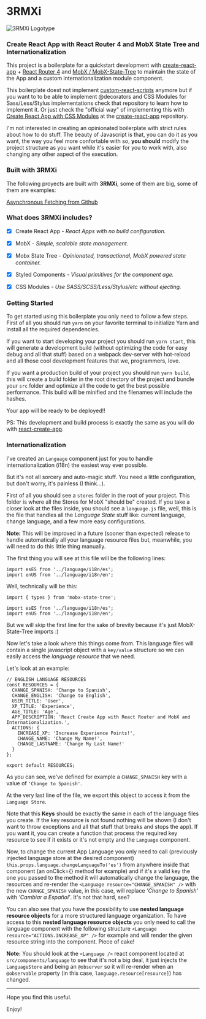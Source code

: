 # 3RMXi

![3RMXi Logotype](https://raw.githubusercontent.com/alexvcasillas/react-mobx-router/master/3RMXi.jpg)

### Create React App with React Router 4 and MobX State Tree and Internationalization

This project is a boilerplate for a quickstart development with [create-react-app](https://github.com/facebookincubator/create-react-app) + [React Router 4](https://github.com/ReactTraining/react-router) and [MobX / MobX-State-Tree](https://github.com/mobxjs/mobx-state-tree) to maintain the state of the App and a custom internationalization module component.

This boilerplate doest not implement [custom-react-scripts](https://github.com/kitze/custom-react-scripts) anymore but if you want to to be able to implement @decorators and CSS Modules for Sass/Less/Stylus implementations check that repository to learn how to implement it. Or just check the "official way" of implementing this with [Create React App with CSS Modules](https://github.com/facebookincubator/create-react-app/blob/master/packages/react-scripts/template/README.md#adding-a-css-preprocessor-sass-less-etc) at the [create-react-app](https://github.com/facebookincubator/create-react-app) repository.

I'm not interested in creating an opinionated boilerplate with strict rules about how to do stuff. The beauty of Javascript is that, you can do it as you want, the way you feel more confortable with so, **you should** modify the project structure as you want while it's easier for you to work with, also changing any other aspect of the execution.

### Built with 3RMXi

The following proyects are built with **3RMXi**, some of them are big, some of them are examples:

[Asynchronous Fetching from Github](https://react-git-app.firebaseapp.com/)

### What does 3RMXi includes?

* [x] Create React App - *React Apps with no build configuration.*
* [x] MobX - *Simple, scalable state management.*
* [x] Mobx State Tree - *Opinionated, transactional, MobX powered state container.*
* [x] Styled Components - *Visual primitives for the component age.*
* [x] CSS Modules - *Use SASS/SCSS/Less/Stylus/etc without ejecting.*


### Getting Started

To get started using this boilerplate you only need to follow a few steps. First of all
you should run `yarn` on your favorite terminal to initialize Yarn and install all the required
dependencies.

If you want to start developing your project you should run `yarn start`, this will generate
a development build (without optimizing the code for easy debug and all that stuff) based on a webpack dev-server
with hot-reload and all those cool development features that we, programmers, love.

If you want a production build of your project you should run `yarn build`, this will create a build folder in the root
directory of the project and bundle your `src` folder and optimize all the code to get the best possible performance. This build will be minified and the filenames will include the hashes.

Your app will be ready to be deployed!!

PS: This development and build process is exactly the same as you will do with [react-create-app](https://github.com/facebookincubator/create-react-app).

### Internationalization

I've created an `Language` component just for you to handle internationalization (i18n) the easiest way ever possible.

But it's not all sorcery and auto-magic stuff. You need a little configuration, but don't worry, it's painless (I think...).

First of all you should see a `stores` folder in the root of your project. This folder is where all the Stores for MobX "should be"
created. If you take a closer look at the files inside, you should see a `language.js` file, well, this is the file that handles all the
_Language State_ stuff like: current language, change language, and a few more easy configurations.

**Note:** This will be improved in a future (sooner than expected) release to handle automatically all your language resource files
but, meanwhile, you will need to do this little thing manually.

The first thing you will see at this file will be the following lines:

```
import esES from '../language/i18n/es';
import enUS from '../language/i18n/en';
```

Well, technically will be this:

```
import { types } from 'mobx-state-tree';

import esES from '../language/i18n/es';
import enUS from '../language/i18n/en';
```

But we will skip the first line for the sake of brevity because it's just MobX-State-Tree imports :)

Now let's take a look where this things come from. This language files will contain a single javascript object with
a `key/value` structure so we can easily access the _language resource_ that we need.

Let's look at an example:

```
// ENGLISH LANGUAGE RESOURCES
const RESOURCES = {
  CHANGE_SPANISH: 'Change to Spanish',
  CHANGE_ENGLISH: 'Change to English',
  USER_TITLE: 'User',
  XP_TITLE: 'Experience',
  AGE_TITLE: 'Age',
  APP_DESCRIPTION: 'React Create App with React Router and MobX and Internationalization.',
  ACTIONS: {
    INCREASE_XP: 'Increase Experience Points!',
    CHANGE_NAME: 'Change My Name!',
    CHANGE_LASTNAME: 'Change My Last Name!'
  }
};

export default RESOURCES;

```

As you can see, we've defined for example a `CHANGE_SPANISH` key with a value of `'Change to Spanish'`.

At the very last line of the file, we export this object to access it from the `Language Store`.

Note that this **Keys** should be exactly the same in each of the language files you create. If the key resource is not found
nothing will be shown (I don't want to throw exceptions and all that stuff that breaks and stops the app). If you want it, you can create a function that process the required key resource to see if it exists or it's not empty and the `Language` component.

Now, to change the current App Language you only need to call (previously injected language store at the desired component) `this.props.language.changeLanguageTo('es')` from anywhere inside that component (an onClick={} method for example) and if it's a valid key the one you passed to the method it will automatically change the language, the resources and re-render the `<Language resource="CHANGE_SPANISH" />` with the new `CHANGE_SPANISH` value, in this case, will replace _'Change to Spanish'_  with _'Cambiar a Español'_. It's not that hard, see?

You can also see that you have the possibility to use **nested language resource objects** for a more structured language organization. To have access to this **nested language resource objects** you only need to call the language component with the following structure `<Language resource="ACTIONS.INCREASE_XP" />` for example and will render the given resource string into the component. Piece of cake!

**Note:** You should look at the `<Language />` react component located at `src/components/language` to see that it's not a big deal, it just injects the `LanguageStore` and being an `@observer` so it will re-render when an `@observable` property (in this case, `language.resource[resource]`) has changed.

---

Hope you find this useful.

Enjoy!
